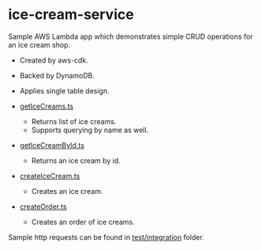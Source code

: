 # ice-cream-service

Sample AWS Lambda app which demonstrates simple CRUD operations for an ice cream shop.

- Created by aws-cdk.
- Backed by DynamoDB.
- Applies single table design.

- [getIceCreams.ts](lib/getIceCreams.ts)
  - Returns list of ice creams.
  - Supports querying by name as well.
- [getIceCreamById.ts](lib/getIceCreams.ts)
  - Returns an ice cream by id.
- [createIceCream.ts](lib/createIceCream.ts)
  - Creates an ice cream.
- [createOrder.ts](lib/createOrder.ts)
  - Creates an order of ice creams.

Sample http requests can be found in [test/integration](/test/integration) folder.
